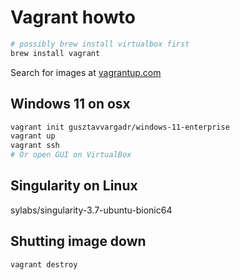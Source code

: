 # Vagrant howto

```bash
# possibly brew install virtualbox first
brew install vagrant
```

Search for images at [vagrantup.com](https://app.vagrantup.com/boxes/search)

## Windows 11 on osx

```bash
vagrant init gusztavvargadr/windows-11-enterprise
vagrant up
vagrant ssh
# Or open GUI on VirtualBox
```

## Singularity on Linux

sylabs/singularity-3.7-ubuntu-bionic64

## Shutting image down

```bash
vagrant destroy
```
